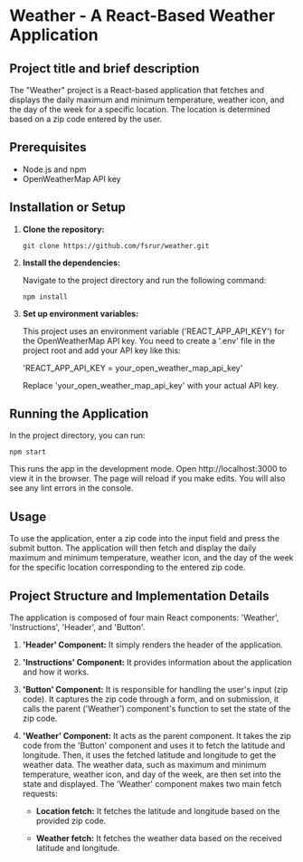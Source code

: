 # Weather - A React-Based Weather Application

## Project title and brief description
The "Weather" project is a React-based application that fetches and displays the daily maximum and minimum temperature, weather icon, and the day of the week for a specific location. The location is determined based on a zip code entered by the user.

## Prerequisites
- Node.js and npm
- OpenWeatherMap API key

## Installation or Setup
1. **Clone the repository:**

   `git clone https://github.com/fsrur/weather.git`

2. **Install the dependencies:**

   Navigate to the project directory and run the following command:

   `npm install`

3. **Set up environment variables:**

   This project uses an environment variable ('REACT_APP_API_KEY') for the OpenWeatherMap API key. You need to create a '.env' file in the project root and add your API key like this:

   'REACT_APP_API_KEY = your_open_weather_map_api_key'

   Replace 'your_open_weather_map_api_key' with your actual API key.

## Running the Application
In the project directory, you can run:

`npm start`

This runs the app in the development mode. Open http://localhost:3000 to view it in the browser. The page will reload if you make edits. You will also see any lint errors in the console.

## Usage
To use the application, enter a zip code into the input field and press the submit button. The application will then fetch and display the daily maximum and minimum temperature, weather icon, and the day of the week for the specific location corresponding to the entered zip code.

## Project Structure and Implementation Details
The application is composed of four main React components: 'Weather', 'Instructions', 'Header', and 'Button'.

1. **'Header' Component:** It simply renders the header of the application.

2. **'Instructions' Component:** It provides information about the application and how it works.

3. **'Button' Component:** It is responsible for handling the user's input (zip code). It captures the zip code through a form, and on submission, it calls the parent ('Weather') component's function to set the state of the zip code.

4. **'Weather' Component:** It acts as the parent component. It takes the zip code from the 'Button' component and uses it to fetch the latitude and longitude. Then, it uses the fetched latitude and longitude to get the weather data. The weather data, such as maximum and minimum temperature, weather icon, and day of the week, are then set into the state and displayed. The 'Weather' component makes two main fetch requests:

   - **Location fetch:** It fetches the latitude and longitude based on the provided zip code.

   - **Weather fetch:** It fetches the weather data based on the received latitude and longitude.

